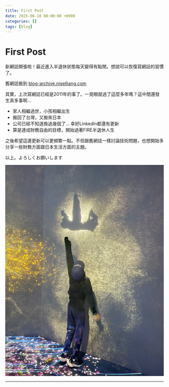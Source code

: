 ```yaml
---
title: First Post
date: 2025-06-10 00:00:00 +0900
categories: []
tags: [blog]
---
```


# First Post

新網誌開張啦！最近進入半退休狀態每天變得有點閒。想說可以恢復寫網誌的習慣了。

舊網誌搬到 [blog-archive.nigelliang.com](https://blog-archive.nigelliang.com)

其實，上次寫網誌已經是2011年的事了。一晃眼就過了這麼多年嗎？這中間還發生真多事啊...

- 家人相繼過世，小孩相繼出生
- 搬回了台灣，又搬來日本
- 公司已經不知道換過幾個了... 幸好LinkedIn都還有更新
- 算是達成財務自由的目標，開始過著FIRE半退休人生

之後希望這邊更新可以更頻繁一點。不但跟舊網誌一樣討論技術問題，也想開始多分享一些財務方面跟日本生活方面的主題。

以上。よろしくお願いします

![First Post Image](/assets/img/posts/2025-06-10-first-post.png)

--- 